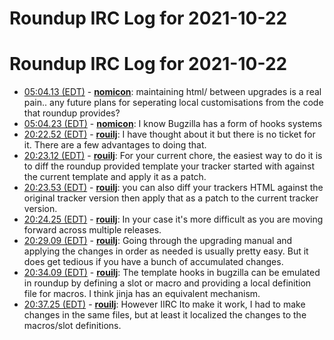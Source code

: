 # Roundup IRC Log for 2021-10-22 #
# Roundup IRC Log for 2021-10-22
* <a href="#05:04.13" id="05:04.13">05:04.13 (EDT)</a> - __[nomicon](https://github.com/nomicon)__: maintaining html/ between upgrades is a real pain.. any future plans for seperating local customisations from the code that roundup provides?
* <a href="#05:04.23" id="05:04.23">05:04.23 (EDT)</a> - __[nomicon](https://github.com/nomicon)__: I know Bugzilla has a form of hooks systems
* <a href="#20:22.52" id="20:22.52">20:22.52 (EDT)</a> - __[rouilj](https://github.com/rouilj)__: I have thought about it but there is no ticket for it. There are a few advantages to doing that.
* <a href="#20:23.12" id="20:23.12">20:23.12 (EDT)</a> - __[rouilj](https://github.com/rouilj)__: For your current chore, the easiest way to do it is to diff the roundup provided template your tracker started with against the current template and apply it as a patch.
* <a href="#20:23.53" id="20:23.53">20:23.53 (EDT)</a> - __[rouilj](https://github.com/rouilj)__: you can also diff your trackers HTML against the original tracker version then apply that as a patch to the current tracker version.
* <a href="#20:24.25" id="20:24.25">20:24.25 (EDT)</a> - __[rouilj](https://github.com/rouilj)__: In your case it's more difficult as you are moving forward across multiple releases.
* <a href="#20:29.09" id="20:29.09">20:29.09 (EDT)</a> - __[rouilj](https://github.com/rouilj)__: Going through the upgrading manual and applying the changes in order as needed is usually pretty easy. But it does get tedious if you have a bunch of accumulated changes.
* <a href="#20:34.09" id="20:34.09">20:34.09 (EDT)</a> - __[rouilj](https://github.com/rouilj)__: The template hooks in bugzilla can be emulated in roundup by defining a slot or macro and providing a local definition file for macros. I think jinja has an equivalent mechanism.
* <a href="#20:37.25" id="20:37.25">20:37.25 (EDT)</a> - __[rouilj](https://github.com/rouilj)__: However IIRC Ito make it work, I had to make changes in the same files, but at least it localized the changes to the macros/slot definitions.
